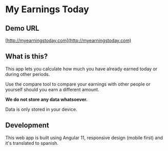# My Earnings Today

## Demo URL

[http://myearningstoday.com](http://myearningstoday.com)

## What is this?

This app lets you calculate how much you have already earned today or during other periods.

Use the compare tool to compare your earnings with other people or yourself should you earn a different amount.

**We do not store any data whatsoever.**

Data is only stored in your device.

## Development

This web app is built using Angular 11, responsive design (mobile first) and it's translated to spanish.
